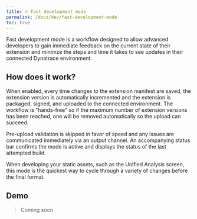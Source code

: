 ```yaml
---
title: 🔥 Fast development mode
permalink: /docs/dev/fast-development-mode
toc: true
---
```


Fast development mode is a workflow designed to allow advanced developers to gain immediate 
feedback on the current state of their extension and minimze the steps and time it takes to
see updates in their connected Dynatrace environment.

## How does it work?

When enabled, every time changes to the extension manifest are saved, the extension version
is automatically incremented and the extension is packaged, signed, and uploaded to the 
connected environment. The workflow is "hands-free" so if the maximum number of extension
versions has been reached, one will be removed automatically so the upload can succeed.

Pre-upload validation is skipped in favor of speed and any issues are communicated 
immediately via an output channel. An accompanying status bar confirms the mode is active
and displays the status of the last attempted build.

When developing your static assets, such as the Unified Analysis screen, this mode is the
quickest way to cycle through a variety of changes before the final format.

## Demo

> Coming soon